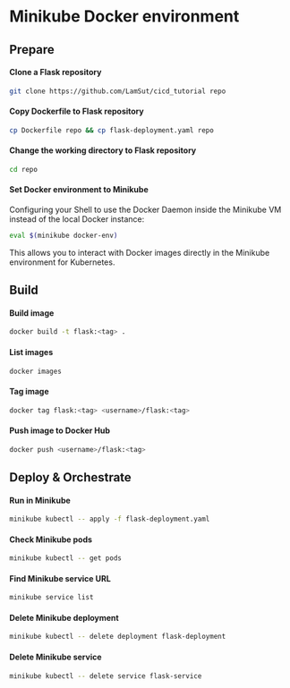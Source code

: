 # Minikube Docker environment

## Prepare
#### Clone a Flask repository
```bash
git clone https://github.com/LamSut/cicd_tutorial repo
```
#### Copy Dockerfile to Flask repository
```bash
cp Dockerfile repo && cp flask-deployment.yaml repo
```
#### Change the working directory to Flask repository
```bash
cd repo
```
#### Set Docker environment to Minikube
Configuring your Shell to use the Docker Daemon inside the Minikube VM instead of the local Docker instance:  

```bash
eval $(minikube docker-env)
```

This allows you to interact with Docker images directly in the Minikube environment for Kubernetes.

## Build
#### Build image
```bash
docker build -t flask:<tag> .
```
#### List images
```bash
docker images
```
#### Tag image
```bash
docker tag flask:<tag> <username>/flask:<tag> 
```
#### Push image to Docker Hub
```bash
docker push <username>/flask:<tag>  
```

## Deploy & Orchestrate
#### Run in Minikube
```bash
minikube kubectl -- apply -f flask-deployment.yaml
```
#### Check Minikube pods
```bash
minikube kubectl -- get pods
```
#### Find Minikube service URL
```bash
minikube service list
```
#### Delete Minikube deployment
```bash
minikube kubectl -- delete deployment flask-deployment
```
#### Delete Minikube service
```bash
minikube kubectl -- delete service flask-service
```